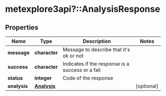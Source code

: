 # metexplore3api?::AnalysisResponse


## Properties
Name | Type | Description | Notes
------------ | ------------- | ------------- | -------------
**message** | **character** | Message to describe that it&#39;s ok or not | 
**success** | **character** | Indicates if the response is a success or a fail | 
**status** | **integer** | Code of the response | 
**analysis** | [**Analysis**](Analysis.md) |  | [optional] 



